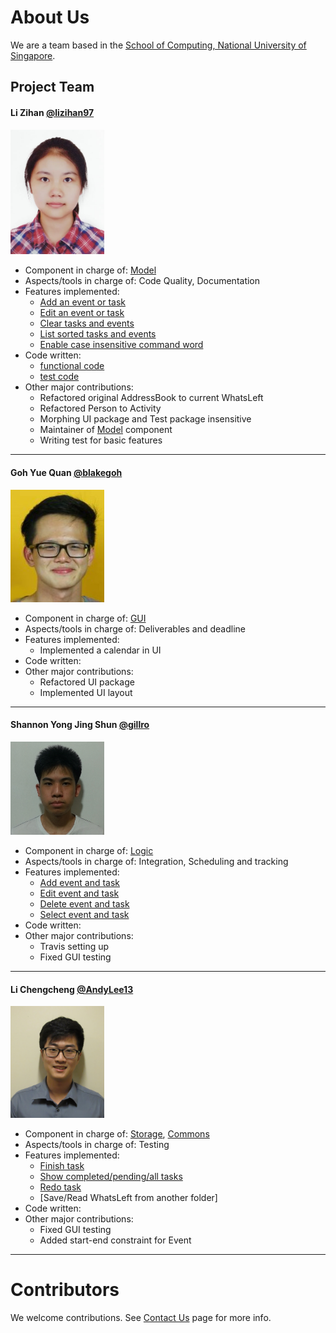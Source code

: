 # About Us

We are a team based in the [School of Computing, National University of Singapore](http://www.comp.nus.edu.sg).

## Project Team

#### Li Zihan [@lizihan97](https://github.com/lizihan97) <br>
<img src="images/lizihan97.png" width="150"><br>
* Component in charge of: [Model](https://github.com/CS2103JAN2017-W10-B4/main/blob/master/docs/DeveloperGuide.md#24-model-component)<br>
* Aspects/tools in charge of: Code Quality, Documentation<br>
* Features implemented:<br>
  * [Add an event or task](https://github.com/CS2103JAN2017-W10-B4/main/blob/master/docs/UserGuide.md#22-adding-an-eventtask--add)
  * [Edit an event or task](https://github.com/CS2103JAN2017-W10-B4/main/blob/master/docs/UserGuide.md#24-editing-an-eventtask--edit)
  * [Clear tasks and events](https://github.com/CS2103JAN2017-W10-B4/main/blob/master/docs/UserGuide.md#28-clearing-all-entries--clear)
  * [List sorted tasks and events](https://github.com/CS2103JAN2017-W10-B4/main/blob/master/docs/UserGuide.md#23-listing-all-eventstasks--list)
  * [Enable case insensitive command word](https://github.com/CS2103JAN2017-W10-B4/main/commit/93538bdf41dcb71b74833f05dd47d528f20e14d9)
* Code written:
  * [functional code](https://github.com/CS2103JAN2017-W10-B4/main/blob/master/collated/main/A0148038A.md#a0148038a)
  * [test code](https://github.com/CS2103JAN2017-W10-B4/main/blob/master/collated/test/A0148038A.md#a0148038a)
* Other major contributions:
  * Refactored original AddressBook to current WhatsLeft
  * Refactored Person to Activity
  * Morphing UI package and Test package
  insensitive
  * Maintainer of [Model](https://github.com/CS2103JAN2017-W10-B4/main/blob/master/docs/DeveloperGuide.md#24-model-component) component
  * Writing test for basic features

-----

#### Goh Yue Quan [@blakegoh](http://github.com/blakegoh)
<img src="images/blakegoh.png" width="150"><br>
* Component in charge of: [GUI](https://github.com/CS2103JAN2017-W10-B4/main/blob/master/docs/DeveloperGuide.md#22-ui-component)<br>
* Aspects/tools in charge of: Deliverables and deadline<br>
* Features implemented:<br>
  * Implemented a calendar in UI
* Code written:
* Other major contributions:
  * Refactored UI package
  * Implemented UI layout

-----

#### Shannon Yong Jing Shun [@gillro](http://github.com/gillro)
<img src="images/gillro.png" width="150"><br>
* Component in charge of: [Logic](https://github.com/CS2103JAN2017-W10-B4/main/blob/master/docs/DeveloperGuide.md#23-logic-component)<br>
* Aspects/tools in charge of: Integration, Scheduling and tracking<br>
* Features implemented:<br>
  * [Add event and task](https://github.com/CS2103JAN2017-W10-B4/main/blob/master/docs/UserGuide.md#22-adding-an-eventtask--add)
  * [Edit event and task](https://github.com/CS2103JAN2017-W10-B4/main/blob/master/docs/UserGuide.md#24-editing-an-eventtask--edit)
  * [Delete event and task](https://github.com/CS2103JAN2017-W10-B4/main/blob/master/docs/UserGuide.md#27-deleting-an-eventtask--delete)
  * [Select event and task](https://github.com/CS2103JAN2017-W10-B4/main/blob/master/docs/UserGuide.md#26-selecting-an-eventtask--select)
* Code written:
* Other major contributions:
  * Travis setting up
  * Fixed GUI testing

-----

#### Li Chengcheng [@AndyLee13](http://github.com/AndyLee13)
<img src="images/AndyLee13.png" width="150"><br>
* Component in charge of: [Storage](https://github.com/CS2103JAN2017-W10-B4/main/blob/master/docs/DeveloperGuide.md#25-storage-component), [Commons](https://github.com/CS2103JAN2017-W10-B4/main/blob/master/docs/DeveloperGuide.md#26-common-classes)<br>
* Aspects/tools in charge of: Testing<br>
* Features implemented:<br>
  * [Finish task](https://github.com/CS2103JAN2017-W10-B4/main/blob/master/docs/UserGuide.md#29-finishing-a-task-finish)
  * [Show completed/pending/all tasks](https://github.com/CS2103JAN2017-W10-B4/main/blob/master/docs/UserGuide.md#210-task-display-preference-show)
  * [Redo task](https://github.com/CS2103JAN2017-W10-B4/main/blob/master/docs/UserGuide.md#212-redoing-the-completed-task--redo)
  * [Save/Read WhatsLeft from another folder]
* Code written:
* Other major contributions:
  * Fixed GUI testing
  * Added start-end constraint for Event

 -----

# Contributors

We welcome contributions. See [Contact Us](ContactUs.md) page for more info.
